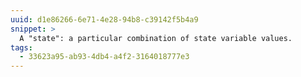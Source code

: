 ```yaml
---
uuid: d1e86266-6e71-4e28-94b8-c39142f5b4a9
snippet: >
  A "state": a particular combination of state variable values.
tags:
  - 33623a95-ab93-4db4-a4f2-3164018777e3
---
```


